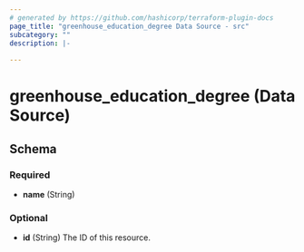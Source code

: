 ```yaml
---
# generated by https://github.com/hashicorp/terraform-plugin-docs
page_title: "greenhouse_education_degree Data Source - src"
subcategory: ""
description: |-
  
---
```


# greenhouse_education_degree (Data Source)





<!-- schema generated by tfplugindocs -->
## Schema

### Required

- **name** (String)

### Optional

- **id** (String) The ID of this resource.


